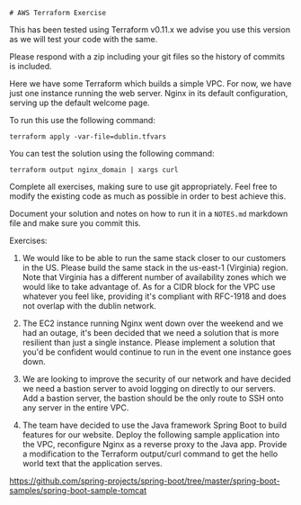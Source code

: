 	# AWS Terraform Exercise
 
This has been tested using Terraform v0.11.x we advise you use this version as we will test your code with the same.
 
Please respond with a zip including your git files so the history of commits is included.
 
Here we have some Terraform which builds a simple VPC. For now, we have just one instance running the web server.
Nginx in its default configuration, serving up the default welcome page.
 
To run this use the following command:
 
```
terraform apply -var-file=dublin.tfvars
```
 
You can test the solution using the following command:
 
```
terraform output nginx_domain | xargs curl
```
 
Complete all exercises, making sure to use git appropriately. Feel free to modify the existing code as much as possible in order to best achieve this.
 
Document your solution and notes on how to run it in a `NOTES.md` markdown file and make sure you commit this.
 
Exercises:
 
1. We would like to be able to run the same stack closer to our customers in the US. Please build the same stack in
the us-east-1 (Virginia) region. Note that Virginia has a different number of availability zones which we would like
to take advantage of. As for a CIDR block for the VPC use whatever you feel like, providing it's compliant with RFC-1918 and does not overlap with the dublin network.
 
2. The EC2 instance running Nginx went down over the weekend and we had an outage, it's been decided that we need a solution
that is more resilient than just a single instance. Please implement a solution that you'd be confident would continue
to run in the event one instance goes down.
 
3. We are looking to improve the security of our network and have decided we need a bastion server to avoid logging on
directly to our servers. Add a bastion server, the bastion should be the only route to SSH onto any server in the
entire VPC.
 
4. The team have decided to use the Java framework Spring Boot to build features for our website. Deploy the following sample
application into the VPC, reconfigure Nginx as a reverse proxy to the Java app. Provide a modification to the Terraform
output/curl command to get the hello world text that the application serves.
 
https://github.com/spring-projects/spring-boot/tree/master/spring-boot-samples/spring-boot-sample-tomcat


